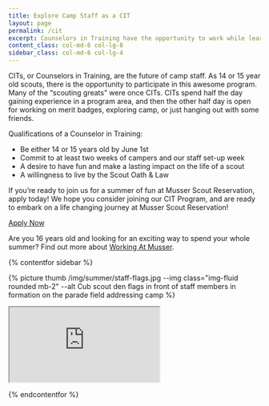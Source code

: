 ```yaml
---
title: Explore Camp Staff as a CIT
layout: page
permalink: /cit
excerpt: Counselors in Training have the opportunity to work while learning all about camp, camping, and Scouting.
content_class: col-md-6 col-lg-8
sidebar_class: col-md-6 col-lg-4
---
```


CITs, or Counselors in Training, are the future of camp staff. As 14 or 15 year old scouts, there is the opportunity to participate in this awesome program. Many of the “scouting greats” were once CITs. CITs spend half the day gaining experience in a program area, and then the other half day is open for working on merit badges, exploring camp, or just hanging out with some friends. 

Qualifications of a Counselor in Training:

- Be either 14 or 15 years old by June 1st
- Commit to at least two weeks of campers and our staff set-up week
- A desire to have fun and make a lasting impact on the life of a scout
- A willingness to live by the Scout Oath &amp; Law

If you’re ready to join us for a summer of fun at Musser Scout Reservation, apply today! We hope you consider joining our CIT Program, and are ready to embark on a life changing journey at Musser Scout Reservation!

<div class="text-center">
  <a class="btn btn-primary btn-lg mb-2" href="https://colbsa.workbrightats.com/jobs/">Apply Now</a>
</div>

Are you 16 years old and looking for an exciting way to spend your whole summer? Find out more about [Working At Musser](/staff).

{% contentfor sidebar %}

{% picture thumb /img/summer/staff-flags.jpg --img class="img-fluid rounded mb-2" --alt Cub scout den flags in front of staff members in formation on the parade field addressing camp %}

<div class="embed-responsive embed-responsive-16by9">
  <iframe class="embed-responsive-item" src="https://www.youtube.com/embed/_dVN5qgBjjY" allow="accelerometer; autoplay; encrypted-media; gyroscope; picture-in-picture" allowfullscreen></iframe>
</div>

{% endcontentfor %}
